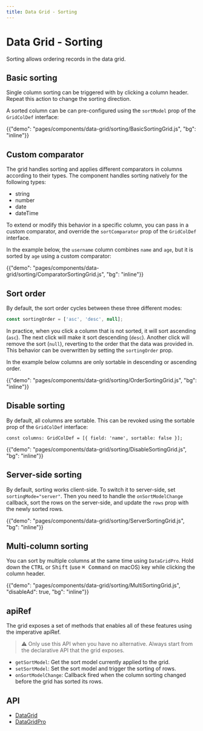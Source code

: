 ```yaml
---
title: Data Grid - Sorting
---
```


# Data Grid - Sorting

<p class="description">Sorting allows ordering records in the data grid.</p>

## Basic sorting

Single column sorting can be triggered with by clicking a column header.
Repeat this action to change the sorting direction.

A sorted column can be can pre-configured using the `sortModel` prop of the `GridColDef` interface:

{{"demo": "pages/components/data-grid/sorting/BasicSortingGrid.js", "bg": "inline"}}

## Custom comparator

The grid handles sorting and applies different comparators in columns according to their types.
The component handles sorting natively for the following types:

- string
- number
- date
- dateTime

To extend or modify this behavior in a specific column, you can pass in a custom comparator, and override the `sortComparator` prop of the `GridColDef` interface.

In the example below, the `username` column combines `name` and `age`, but it is sorted by `age` using a custom comparator:

{{"demo": "pages/components/data-grid/sorting/ComparatorSortingGrid.js", "bg": "inline"}}

## Sort order

By default, the sort order cycles between these three different modes:

```jsx
const sortingOrder = ['asc', 'desc', null];
```

In practice, when you click a column that is not sorted, it will sort ascending (`asc`).
The next click will make it sort descending (`desc`). Another click will remove the sort (`null`), reverting to the order that the data was provided in.
This behavior can be overwritten by setting the `sortingOrder` prop.

In the example below columns are only sortable in descending or ascending order.

{{"demo": "pages/components/data-grid/sorting/OrderSortingGrid.js", "bg": "inline"}}

## Disable sorting

By default, all columns are sortable.
This can be revoked using the sortable prop of the `GridColDef` interface:

```tsx
const columns: GridColDef = [{ field: 'name', sortable: false }];
```

{{"demo": "pages/components/data-grid/sorting/DisableSortingGrid.js", "bg": "inline"}}

## Server-side sorting

By default, sorting works client-side.
To switch it to server-side, set `sortingMode="server"`.
Then you need to handle the `onSortModelChange` callback, sort the rows on the server-side, and update the `rows` prop with the newly sorted rows.

{{"demo": "pages/components/data-grid/sorting/ServerSortingGrid.js", "bg": "inline"}}

## Multi-column sorting [<span class="plan-pro"></span>](https://mui.com/store/items/material-ui-pro/)

You can sort by multiple columns at the same time using `DataGridPro`.
Hold down the <kbd class="key">CTRL</kbd> or <kbd class="key">Shift</kbd> (use <kbd class="key">⌘ Command</kbd> on macOS) key while clicking the column header.

{{"demo": "pages/components/data-grid/sorting/MultiSortingGrid.js", "disableAd": true, "bg": "inline"}}

## apiRef [<span class="plan-pro"></span>](https://mui.com/store/items/material-ui-pro/)

The grid exposes a set of methods that enables all of these features using the imperative apiRef.

> ⚠️ Only use this API when you have no alternative. Always start from the declarative API that the grid exposes.

- `getSortModel`: Get the sort model currently applied to the grid.
- `setSortModel`: Set the sort model and trigger the sorting of rows.
- `onSortModelChange`: Callback fired when the column sorting changed before the grid has sorted its rows.

## API

- [DataGrid](/api/data-grid/data-grid/)
- [DataGridPro](/api/data-grid/data-grid-pro/)
